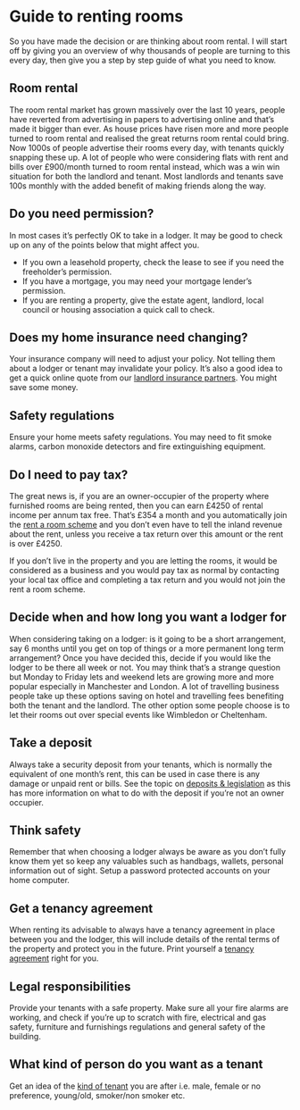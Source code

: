Guide to renting rooms
======================
So you have made the decision or are thinking about room rental. I will start
off by giving you an overview of why thousands of people are turning to this
every day, then give you a step by step guide of what you need to know.


Room rental
-----------


The room rental market has grown massively over the last 10 years, people have
reverted from advertising in papers to advertising online and that’s made it
bigger than ever. As house prices have risen more and more people turned to room
rental and realised the great returns room rental could bring. Now 1000s of
people advertise their rooms every day, with tenants quickly snapping these up.
A lot of people who were considering flats with rent and bills over £900/month
turned to room rental instead, which was a win win situation for both the
landlord and tenant. Most landlords and tenants save 100s monthly with the added
benefit of making friends along the way.


Do you need permission?
-----------------------


In most cases it’s perfectly OK to take in a lodger. It may be good to check up
on any of the points below that might affect you.


* If you own a leasehold property, check the lease to see if you need the freeholder’s permission.
* If you have a mortgage, you may need your mortgage lender’s permission.
* If you are renting a property, give the estate agent, landlord, local council or housing association a quick call to check.


Does my home insurance need changing?
-------------------------------------


Your insurance company will need to adjust your policy. Not telling them about a
lodger or tenant may invalidate your policy. It’s also a good idea to get a
quick online quote from our [landlord insurance partners](landlord-insurance).
You might save some money.


Safety regulations
------------------


Ensure your home meets safety regulations. You may need to fit smoke alarms,
carbon monoxide detectors and fire extinguishing equipment.


Do I need to pay tax?
---------------------


The great news is, if you are an owner-occupier of the property where furnished
rooms are being rented, then you can earn £4250 of rental income per annum tax
free. That’s £354 a month and you automatically join the [rent a room
scheme](/advice/the-rent-a-room-scheme) and you don’t even have to tell the
inland revenue about the rent, unless you receive a tax return over this amount
or the rent is over £4250.


If you don’t live in the property and you are letting the rooms, it would be
considered as a business and you would pay tax as normal by contacting your
local tax office and completing a tax return and you would not join the rent a
room scheme.


Decide when and how long you want a lodger for
----------------------------------------------


When considering taking on a lodger: is it going to be a short arrangement, say
6 months until you get on top of things or a more permanent long term
arrangement? Once you have decided this, decide if you would like the lodger to
be there all week or not. You may think that’s a strange question but Monday to
Friday lets and weekend lets are growing more and more popular especially in
Manchester and London. A lot of travelling business people take up these options
saving on hotel and travelling fees benefiting both the tenant and the landlord.
The other option some people choose is to let their rooms out over special
events like Wimbledon or Cheltenham.


Take a deposit
--------------


Always take a security deposit from your tenants, which is normally the
equivalent of one month’s rent, this can be used in case there is any damage or
unpaid rent or bills. See the topic on [deposits &
legislation](taking-deposits-and-legislation) as this has more information on
what to do with the deposit if you’re not an owner occupier.


Think safety
------------


Remember that when choosing a lodger always be aware as you don’t fully know
them yet so keep any valuables such as handbags, wallets, personal information
out of sight. Setup a password protected accounts on your home computer.


Get a tenancy agreement
-----------------------


When renting its advisable to always have a tenancy agreement in place between
you and the lodger, this will include details of the rental terms of the
property and protect you in the future. Print yourself a [tenancy
agreement](tenancy-agreements) right for you.


Legal responsibilities
----------------------


Provide your tenants with a safe property. Make sure all your fire alarms are
working, and check if you’re up to scratch with fire, electrical and gas safety,
furniture and furnishings regulations and general safety of the building.


What kind of person do you want as a tenant
-------------------------------------------


Get an idea of the [kind of tenant](/p29) you are after i.e. male, female or no
preference, young/old, smoker/non smoker etc.


